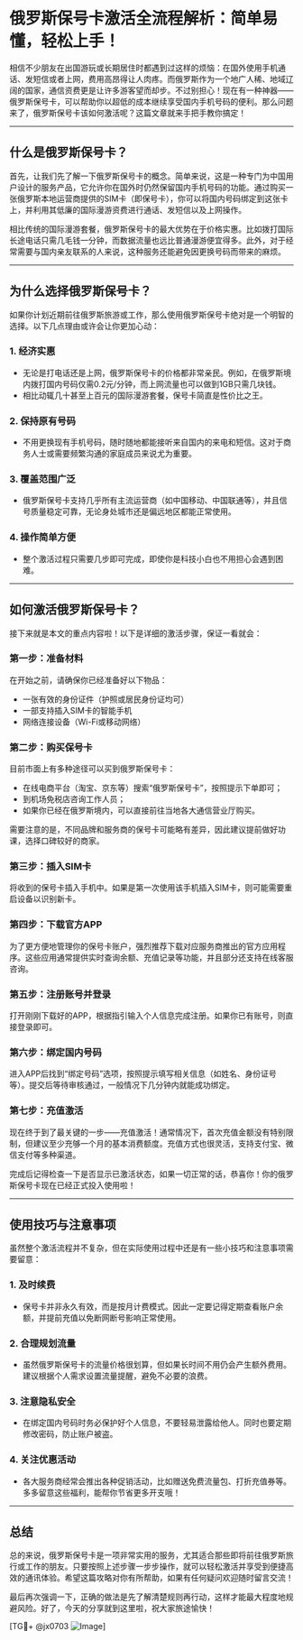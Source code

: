 # 俄罗斯保号卡激活全流程解析：简单易懂，轻松上手！

相信不少朋友在出国游玩或长期居住时都遇到过这样的烦恼：在国外使用手机通话、发短信或者上网，费用高昂得让人肉疼。而俄罗斯作为一个地广人稀、地域辽阔的国家，通信资费更是让许多游客望而却步。不过别担心！现在有一种神器——俄罗斯保号卡，可以帮助你以超低的成本继续享受国内手机号码的便利。那么问题来了，俄罗斯保号卡该如何激活呢？这篇文章就来手把手教你搞定！

---

## 什么是俄罗斯保号卡？

首先，让我们先了解一下俄罗斯保号卡的概念。简单来说，这是一种专门为中国用户设计的服务产品，它允许你在国外时仍然保留国内手机号码的功能。通过购买一张俄罗斯本地运营商提供的SIM卡（即保号卡），你可以将国内号码绑定到这张卡上，并利用其低廉的国际漫游资费进行通话、发短信以及上网操作。

相比传统的国际漫游套餐，俄罗斯保号卡的最大优势在于价格实惠。比如拨打国际长途电话只需几毛钱一分钟，而数据流量也远比普通漫游便宜得多。此外，对于经常需要与国内亲友联系的人来说，这种服务还能避免因更换号码而带来的麻烦。

---

## 为什么选择俄罗斯保号卡？

如果你计划近期前往俄罗斯旅游或工作，那么使用俄罗斯保号卡绝对是一个明智的选择。以下几点理由或许会让你更加心动：

### 1. **经济实惠**
   - 无论是打电话还是上网，俄罗斯保号卡的价格都非常亲民。例如，在俄罗斯境内拨打国内号码仅需0.2元/分钟，而上网流量也可以做到1GB只需几块钱。
   - 相比动辄几十甚至上百元的国际漫游套餐，保号卡简直是性价比之王。

### 2. **保持原有号码**
   - 不用更换现有手机号码，随时随地都能接听来自国内的来电和短信。这对于商务人士或需要频繁沟通的家庭成员来说尤为重要。

### 3. **覆盖范围广泛**
   - 俄罗斯保号卡支持几乎所有主流运营商（如中国移动、中国联通等），并且信号质量稳定可靠，无论身处城市还是偏远地区都能正常使用。

### 4. **操作简单方便**
   - 整个激活过程只需要几步即可完成，即使你是科技小白也不用担心会遇到困难。

---

## 如何激活俄罗斯保号卡？

接下来就是本文的重点内容啦！以下是详细的激活步骤，保证一看就会：

### 第一步：准备材料
在开始之前，请确保你已经准备好以下物品：
- 一张有效的身份证件（护照或居民身份证均可）
- 一部支持插入SIM卡的智能手机
- 网络连接设备（Wi-Fi或移动网络）

### 第二步：购买保号卡
目前市面上有多种途径可以买到俄罗斯保号卡：
- 在线电商平台（淘宝、京东等）搜索“俄罗斯保号卡”，按照提示下单即可；
- 到机场免税店咨询工作人员；
- 如果你已经在俄罗斯境内，可以直接前往当地各大通信营业厅购买。

需要注意的是，不同品牌和服务商的保号卡可能略有差异，因此建议提前做好功课，选择口碑较好的商家。

### 第三步：插入SIM卡
将收到的保号卡插入手机中。如果是第一次使用该手机插入SIM卡，则可能需要重启设备以识别新卡。

### 第四步：下载官方APP
为了更方便地管理你的保号卡账户，强烈推荐下载对应服务商推出的官方应用程序。这些应用通常提供实时查询余额、充值记录等功能，并且部分还支持在线客服咨询。

### 第五步：注册账号并登录
打开刚刚下载好的APP，根据指引输入个人信息完成注册。如果你已有账号，则直接登录即可。

### 第六步：绑定国内号码
进入APP后找到“绑定号码”选项，按照提示填写相关信息（如姓名、身份证号等）。提交后等待审核通过，一般情况下几分钟内就能成功绑定。

### 第七步：充值激活
现在终于到了最关键的一步——充值激活！通常情况下，首次充值金额没有特别限制，但建议至少充够一个月的基本消费额度。充值方式也很灵活，支持支付宝、微信支付等多种渠道。

完成后记得检查一下是否显示已激活状态，如果一切正常的话，恭喜你！你的俄罗斯保号卡现在已经正式投入使用啦！

---

## 使用技巧与注意事项

虽然整个激活流程并不复杂，但在实际使用过程中还是有一些小技巧和注意事项需要留意：

### 1. **及时续费**
   - 保号卡并非永久有效，而是按月计费模式。因此一定要记得定期查看账户余额，并提前充值以免断网断号影响正常使用。

### 2. **合理规划流量**
   - 虽然俄罗斯保号卡的流量价格很划算，但如果长时间不用仍会产生额外费用。建议根据个人需求设置流量提醒，避免不必要的浪费。

### 3. **注意隐私安全**
   - 在绑定国内号码时务必保护好个人信息，不要轻易泄露给他人。同时也要定期修改密码，防止账户被盗。

### 4. **关注优惠活动**
   - 各大服务商经常会推出各种促销活动，比如赠送免费流量包、打折充值券等。多多留意这些福利，能帮你节省更多开支哦！

---

## 总结

总的来说，俄罗斯保号卡是一项非常实用的服务，尤其适合那些即将前往俄罗斯旅行或工作的朋友。只要按照上述步骤一步步操作，就可以轻松激活并享受到便捷高效的通讯体验。希望这篇攻略对你有所帮助，如果有任何疑问欢迎随时留言交流！

最后再次强调一下，正确的做法是先了解清楚规则再行动，这样才能最大程度地规避风险。好了，今天的分享就到这里啦，祝大家旅途愉快！

[TG💪+ @jx0703 ![Image](https://github.com/user-attachments/assets/dbca1d08-cadb-493c-b0ec-ad6f7a83f270)]